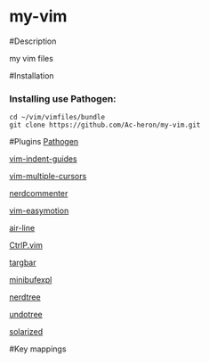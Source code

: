 # my-vim
	

#Description

my vim files


#Installation

### Installing use Pathogen:
```
cd ~/vim/vimfiles/bundle
git clone https://github.com/Ac-heron/my-vim.git

```

#Plugins
[Pathogen](https://github.com/tpope/vim-pathogen)

[vim-indent-guides](https://github.com/nathanaelkane/vim-indent-guides)

[vim-multiple-cursors](https://github.com/terryma/vim-multiple-cursors)

[nerdcommenter](https://github.com/scrooloose/nerdcommenter)

[vim-easymotion](https://github.com/Lokaltog/vim-easymotion)

[air-line](https://github.com/bling/vim-airline)

[CtrlP.vim](https://github.com/kien/ctrlp.vim)

[targbar](https://github.com/majutsushi/tagbar)

[minibufexpl](https://github.com/weynhamz/vim-plugin-minibufexpl)

[nerdtree](https://github.com/scrooloose/nerdtree)

[undotree](https://github.com/mbbill/undotree)

[solarized](https://github.com/altercation/solarized)

#Key mappings

